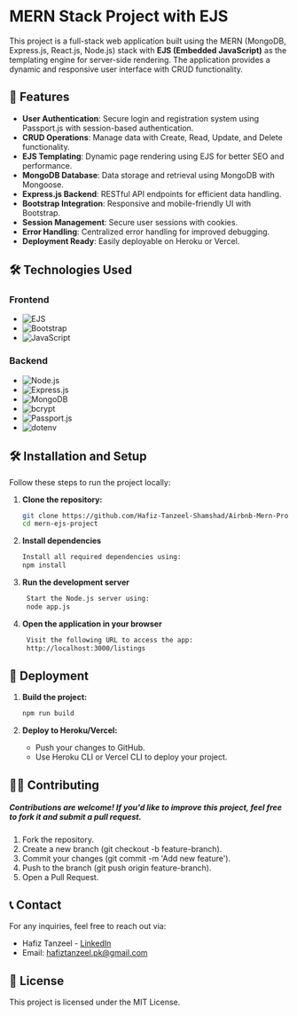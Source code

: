# MERN Stack Project with EJS  

This project is a full-stack web application built using the MERN (MongoDB, Express.js, React.js, Node.js) stack with **EJS (Embedded JavaScript)** as the templating engine for server-side rendering. The application provides a dynamic and responsive user interface with CRUD functionality.  

## 🚀 Features  

- **User Authentication**: Secure login and registration system using Passport.js with session-based authentication.  
- **CRUD Operations**: Manage data with Create, Read, Update, and Delete functionality.  
- **EJS Templating**: Dynamic page rendering using EJS for better SEO and performance.  
- **MongoDB Database**: Data storage and retrieval using MongoDB with Mongoose.  
- **Express.js Backend**: RESTful API endpoints for efficient data handling.  
- **Bootstrap Integration**: Responsive and mobile-friendly UI with Bootstrap.  
- **Session Management**: Secure user sessions with cookies.  
- **Error Handling**: Centralized error handling for improved debugging.  
- **Deployment Ready**: Easily deployable on Heroku or Vercel.  

## 🛠️ Technologies Used  


### Frontend  
- ![EJS](https://img.shields.io/badge/EJS-Embedded%20JavaScript-blue)  
- ![Bootstrap](https://img.shields.io/badge/Bootstrap-5.0-purple)  
- ![JavaScript](https://img.shields.io/badge/JavaScript-ES6-yellow)  

### Backend  
- ![Node.js](https://img.shields.io/badge/Node.js-Server-6DA55F)  
- ![Express.js](https://img.shields.io/badge/Express.js-Framework-blue)  
- ![MongoDB](https://img.shields.io/badge/MongoDB-Mongoose-brightgreen)  
- ![bcrypt](https://img.shields.io/badge/Bcrypt-Password%20Hashing-orange)  
- ![Passport.js](https://img.shields.io/badge/Passport.js-Authentication%20Middleware-blue)  
- ![dotenv](https://img.shields.io/badge/dotenv-Environment%20Variables-yellowgreen)

## 🛠️ Installation and Setup

Follow these steps to run the project locally:  

1. **Clone the repository:**  
   ```bash  
   git clone https://github.com/Hafiz-Tanzeel-Shamshad/Airbnb-Mern-Project.git
   cd mern-ejs-project
2. **Install dependencies**
   ```bash  
   Install all required dependencies using:
   npm install
   
3. **Run the development server**
   ```bash  
    Start the Node.js server using:
    node app.js
   
4. **Open the application in your browser**
   ```bash  
    Visit the following URL to access the app:
    http://localhost:3000/listings

## 🚀 Deployment  

1. **Build the project:**
   ```bash
   npm run build
2. **Deploy to Heroku/Vercel:**
    
    - Push your changes to GitHub.
    - Use Heroku CLI or Vercel CLI to deploy your project.
      
## 👨‍💻 Contributing
##### Contributions are welcome! If you'd like to improve this project, feel free to fork it and submit a pull request.

1. Fork the repository.
2. Create a new branch (git checkout -b feature-branch).
3. Commit your changes (git commit -m 'Add new feature').
4. Push to the branch (git push origin feature-branch).
5. Open a Pull Request.


## 📞 Contact

For any inquiries, feel free to reach out via:
* Hafiz Tanzeel - [LinkedIn](https://www.linkedin.com/in/tanzeel-shamshad-8680a8309/)
* Email: hafiztanzeel.pk@gmail.com

## 📜 License
This project is licensed under the MIT License.







